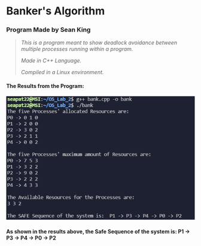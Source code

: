 # Banker's Algorithm
### Program Made by Sean King


> _This is a program meant to show deadlock avoidance between multiple
> processes running within a program._
>
> _Made in C++ Language._
>
> _Compiled in a Linux environment._


#### The Results from the Program:
![The Results from the Program](https://github.com/SeaPat22/OS_Lab_2/blob/main/Banker's%20Algorithm%20Results.png)

#### As shown in the results above, the Safe Sequence of the system is:  P1 -> P3 -> P4 -> P0 -> P2
